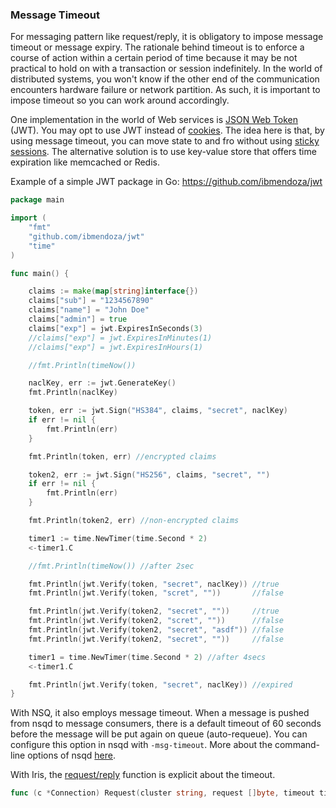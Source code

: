 <script>
  (function(i,s,o,g,r,a,m){i['GoogleAnalyticsObject']=r;i[r]=i[r]||function(){
  (i[r].q=i[r].q||[]).push(arguments)},i[r].l=1*new Date();a=s.createElement(o),
  m=s.getElementsByTagName(o)[0];a.async=1;a.src=g;m.parentNode.insertBefore(a,m)
  })(window,document,'script','//www.google-analytics.com/analytics.js','ga');

  ga('create', 'UA-71257746-1', 'auto');
  ga('send', 'pageview');

</script>

### Message Timeout

For messaging pattern like request/reply, it is obligatory to impose message timeout or message expiry. The rationale behind timeout is to enforce a course of action within a certain period of time because it may be not practical to hold on with a transaction or session indefinitely. In the world of distributed systems, you won't know if the other end of the communication encounters hardware failure or network partition. As such, it is important to impose timeout so you can work around accordingly.

One implementation in the world of Web services is [JSON Web Token](https://en.wikipedia.org/wiki/JSON_Web_Token) (JWT). You may opt to use JWT instead of [cookies](https://auth0.com/blog/2014/01/27/ten-things-you-should-know-about-tokens-and-cookies/). The idea here is that, by using message timeout, you can move state to and fro without using [sticky sessions](http://12factor.net/processes). The alternative solution is to use key-value store that offers time expiration like memcached or Redis.

Example of a simple JWT package in Go: https://github.com/ibmendoza/jwt

```go
package main

import (
    "fmt"
    "github.com/ibmendoza/jwt"
    "time"
)

func main() {

    claims := make(map[string]interface{})
    claims["sub"] = "1234567890"
    claims["name"] = "John Doe"
    claims["admin"] = true
    claims["exp"] = jwt.ExpiresInSeconds(3)
    //claims["exp"] = jwt.ExpiresInMinutes(1)
    //claims["exp"] = jwt.ExpiresInHours(1)

    //fmt.Println(timeNow())

    naclKey, err := jwt.GenerateKey()
    fmt.Println(naclKey)

    token, err := jwt.Sign("HS384", claims, "secret", naclKey)
    if err != nil {
        fmt.Println(err)
    }

    fmt.Println(token, err) //encrypted claims

    token2, err := jwt.Sign("HS256", claims, "secret", "")
    if err != nil {
        fmt.Println(err)
    }

    fmt.Println(token2, err) //non-encrypted claims

    timer1 := time.NewTimer(time.Second * 2)
    <-timer1.C

    //fmt.Println(timeNow()) //after 2sec

    fmt.Println(jwt.Verify(token, "secret", naclKey)) //true
    fmt.Println(jwt.Verify(token, "scret", ""))       //false

    fmt.Println(jwt.Verify(token2, "secret", ""))     //true
    fmt.Println(jwt.Verify(token2, "scret", ""))      //false
    fmt.Println(jwt.Verify(token2, "secret", "asdf")) //false
    fmt.Println(jwt.Verify(token2, "secret", ""))     //false

    timer1 = time.NewTimer(time.Second * 2) //after 4secs
    <-timer1.C

    fmt.Println(jwt.Verify(token, "secret", naclKey)) //expired
}
```

With NSQ, it also employs message timeout. When a message is pushed from nsqd to message consumers, there is a default timeout of 60 seconds before the message will be put again on queue (auto-requeue). You can configure this option in nsqd with ```-msg-timeout```. More about the command-line options of nsqd [here](http://nsq.io/components/nsqd.html).

With Iris, the [request/reply](https://godoc.org/gopkg.in/project-iris/iris-go.v1) function is explicit about the timeout.

```go
func (c *Connection) Request(cluster string, request []byte, timeout time.Duration) ([]byte, error)
```
